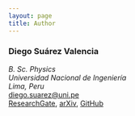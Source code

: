 ```yaml
---
layout: page
title: Author
---
```

### Diego Suárez Valencia

*B. Sc. Physics*\
*Universidad Nacional de Ingeniería*\
*Lima, Peru*\
[diego.suarez@uni.pe](mailto:diego.suarez@uni.pe)\
[ResearchGate](https://www.researchgate.net/profile/Diego_Suarez_Valencia), [arXiv](https://arxiv.org/search/hep-th?searchtype=author&query=Suarez%2C+D), [GitHub](https://github.com/dszv)
